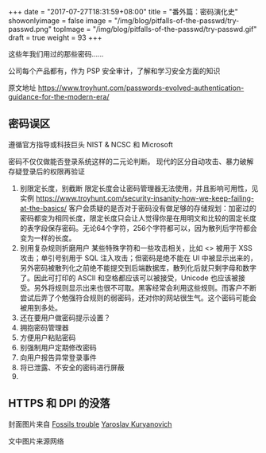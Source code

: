 +++
date = "2017-07-27T18:31:59+08:00"
title = "番外篇：密码演化史"
showonlyimage = false
image = "/img/blog/pitfalls-of-the-passwd/try-passwd.png"
topImage = "/img/blog/pitfalls-of-the-passwd/try-passwd.gif"
draft = true
weight = 93
+++

这些年我们用过的那些密码……
<!--more-->

公司每个产品都有，作为 PSP 安全审计，了解和学习安全方面的知识

原文地址 https://www.troyhunt.com/passwords-evolved-authentication-guidance-for-the-modern-era/

## 密码误区

遵循官方指导或科技巨头 NIST & NCSC 和 Microsoft

密码不仅仅做能否登录系统这样的二元论判断。
现代的区分自动攻击、暴力破解
存疑登录后的权限再验证

1. 别限定长度，别截断
    限定长度会让密码管理器无法使用，并且影响可用性，见实例
      https://www.troyhunt.com/security-insanity-how-we-keep-failing-at-the-basics/
    客户会质疑的是否对于密码没有做足够的存储规划：加密过的密码都变为相同长度，限定长度只会让人觉得你是在用明文和比较的固定长度的表字段保存密码。无论64个字符，256个字符都可以，因为散列后字符都会变为一样的长度。
2. 别用复杂规则折磨用户
    某些特殊字符和一些攻击相关，比如 <> 被用于 XSS 攻击；单引号别用于 SQL 注入攻击；但密码是绝不能在 UI 中被显示出来的，另外密码被散列化之前绝不能提交到后端数据库，散列化后就只剩字母和数字了。因此可打印的 ASCII 和空格都应该可以被接受，Unicode 也应该被接受。另外将规则显示出来也很不可取。黑客经常会利用这些规则。而客户不断尝试后弄了个勉强符合规则的弱密码，还对你的网站很生气。这个密码可能会被用到多处。
3. 还在要用户做密码提示设置？
4. 拥抱密码管理器
5. 方便用户粘贴密码
6. 别强制用户定期修改密码
7. 向用户报告异常登录事件
8. 将已泄露、不安全的密码进行屏蔽
9.



## HTTPS 和 DPI 的没落


封面图片来自 [Fossils trouble](https://dribbble.com/shots/2448430-Fossils-trouble) <a href="https://dribbble.com/cjiabka"><i class="fa fa-dribbble" aria-hidden="true"></i> Yaroslav Kuryanovich</a>  

文中图片来源网络
